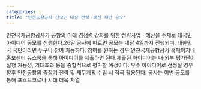 ```yaml
---
categories: j
title: "인천공항공사 전국민 대상 전략ㆍ예산 제안 공모"
---
```

인천국제공항공사가 공항의 미래 경쟁력 강화를 위한 전략사업ㆍ예산을 주제로 대국민 아이디어 공모를 진행한다.26일 공사에 따르면 공모는 내달 4일까지 진행되며, 대한민국 국민이라면 누구나 참여 가능하다. 참여를 원하는 경우 인천국제공항공사 홈페이지내 홍보센터 뉴스룸을 통해 아이디어를 제출하면 된다.제출된 아이디어는 내‧외부 평가단이 실행 가능성, 기대효과 등을 종합적으로 평가할 예정이다. 우수 아이디어로 선정될 경우 향후 인천공항의 중장기 전략 및 재무계획 수립 시 적극 활용된다. 공사는 이번 공모를 통해 포스트코로나 시대 더욱 치열